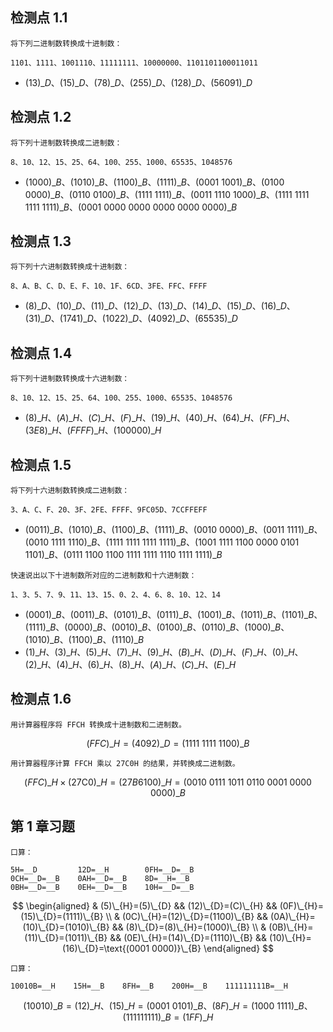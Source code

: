 ## 检测点 1.1

```
将下列二进制数转换成十进制数：

1101、1111、1001110、11111111、10000000、1101101100011011
```

- $(13)\_{D}、(15)\_{D}、(78)\_{D}、(255)\_{D}、(128)\_{D}、(56091)\_{D}$

## 检测点 1.2

```
将下列十进制数转换成二进制数：

8、10、12、15、25、64、100、255、1000、65535、1048576
```

- $(1000)\_{B}、(1010)\_{B}、(1100)\_{B}、(1111)\_{B}、\text{(0001 1001)}\_{B}、\text{(0100 0000)}\_{B}、\text{(0110 0100)}\_{B}、\text{(1111 1111)}\_{B}、\text{(0011 1110 1000)}\_{B}、\text{(1111 1111 1111 1111)}\_{B}、\text{(0001 0000 0000 0000 0000 0000)}\_{B}$

## 检测点 1.3

```
将下列十六进制数转换成十进制数：

8、A、B、C、D、E、F、10、1F、6CD、3FE、FFC、FFFF
```

- $(8)\_{D}、(10)\_{D}、(11)\_{D}、(12)\_{D}、(13)\_{D}、(14)\_{D}、(15)\_{D}、(16)\_{D}、(31)\_{D}、(1741)\_{D}、(1022)\_{D}、(4092)\_{D}、(65535)\_{D}$

## 检测点 1.4

```
将下列十进制数转换成十六进制数：

8、10、12、15、25、64、100、255、1000、65535、1048576
```

- $(8)\_{H}、(A)\_{H}、(C)\_{H}、(F)\_{H}、(19)\_{H}、(40)\_{H}、(64)\_{H}、(FF)\_{H}、(3E8)\_{H}、(FFFF)\_{H}、\text{(100000)}\_{H}$

## 检测点 1.5

```
将下列十六进制数转换成二进制数：

3、A、C、F、20、3F、2FE、FFFF、9FC05D、7CCFFEFF
```

- $(0011)\_{B}、(1010)\_{B}、(1100)\_{B}、(1111)\_{B}、\text{(0010 0000)}\_{B}、\text{(0011 1111)}\_{B}、\text{(0010 1111 1110)}\_{B}、\text{(1111 1111 1111 1111)}\_{B}、\text{(1001 1111 1100 0000 0101 1101)}\_{B}、\text{(0111 1100 1100 1111 1111 1110 1111 1111)}\_{B}$

```
快速说出以下十进制数所对应的二进制数和十六进制数：

1、3、5、7、9、11、13、15、0、2、4、6、8、10、12、14
```

- $(0001)\_{B}、(0011)\_{B}、(0101)\_{B}、(0111)\_{B}、(1001)\_{B}、(1011)\_{B}、(1101)\_{B}、(1111)\_{B}、(0000)\_{B}、(0010)\_{B}、(0100)\_{B}、(0110)\_{B}、(1000)\_{B}、(1010)\_{B}、(1100)\_{B}、(1110)\_{B}$
- $(1)\_{H}、(3)\_{H}、(5)\_{H}、(7)\_{H}、(9)\_{H}、(B)\_{H}、(D)\_{H}、(F)\_{H}、(0)\_{H}、(2)\_{H}、(4)\_{H}、(6)\_{H}、(8)\_{H}、(A)\_{H}、(C)\_{H}、(E)\_{H}$

## 检测点 1.6

```
用计算器程序将 FFCH 转换成十进制数和二进制数。
```

$$
(FFC)\_{H}=(4092)\_{D}=\text{(1111 1111 1100)}\_{B}
$$

```
用计算器程序计算 FFCH 乘以 27C0H 的结果，并转换成二进制数。
```

$$
(FFC)\_{H}\times{\text{(27C0)}}\_{H}=(27B6100)\_{H}=\text{(0010 0111 1011 0110 0001 0000 0000)}\_{B}
$$

## 第 1 章习题

```
口算：

5H=__D         12D=__H        0FH=__D=__B
0CH=__D=__B    0AH=__D=__B    8D=__H=__B
0BH=__D=__B    0EH=__D=__B    10H=__D=__B
```

$$
\begin{aligned}
& (5)\_{H}=(5)\_{D} && (12)\_{D}=(C)\_{H} && (0F)\_{H}=(15)\_{D}=(1111)\_{B} \\
& (0C)\_{H}=(12)\_{D}=(1100)\_{B} && (0A)\_{H}=(10)\_{D}=(1010)\_{B} && (8)\_{D}=(8)\_{H}=(1000)\_{B} \\
& (0B)\_{H}=(11)\_{D}=(1011)\_{B} && (0E)\_{H}=(14)\_{D}=(1110)\_{B} && (10)\_{H}=(16)\_{D}=\text{(0001 0000)}\_{B}
\end{aligned}
$$

```
口算：

10010B=__H    15H=__B    8FH=__B    200H=__B    111111111B=__H
```

$$
(10010)\_{B}=(12)\_{H}、(15)\_{H}=\text{(0001 0101)}\_{B}、(8F)\_{H}=\text{(1000 1111)}\_{B}、(111111111)\_{B}=(1FF)\_{H}
$$
